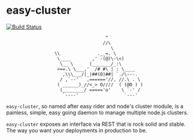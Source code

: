 easy-cluster
======================
[![Build Status](https://travis-ci.org/godaddy/node-easy-cluster.png)](https://travis-ci.org/godaddy/node-easy-cluster)

````
                                     ^
                                    //\
                                       \
                  \\              .__=. \
                   \____        ,' -(@)\-\<)
                    \__ \      (_______/_:\
                   >==.\ \___,'  /# #\ | : \____
                     ,\\\___/|_|##(O)##| `./\---.
                    / ,`--'   ,======'//, //.\ . \
                   ( ______)_//<_> O////  ( (@O ) )
                    (________/ ====='o'    \ `-' /
                     `----'                 `---' 
````

`easy-cluster`, so named after easy rider and node's cluster module, is a
painless, simple, easy going daemon to manage multiple node.js clusters.  

`easy-cluster` exposes an interface via REST that is rock solid and stable.  The
way you want your deployments in production to be.


